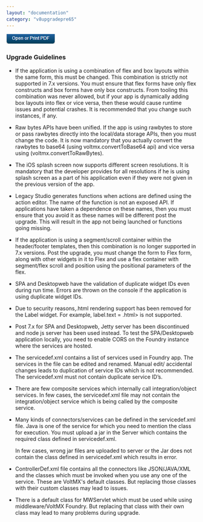 ```yaml
---
layout: "documentation"
category: "v8upgradepre65"
---
```

                          

[![](../Resources/Images/pdf.png)](http://docs.voltmx.com/voltmxlibrary/beta/v8upgradepre65.pdf "VoltMX Foundry UpgradeHUB Guide")


### Upgrade Guidelines

*   If the application is using a combination of flex and box layouts within the same form, this must be changed. This combination is strictly not supported in 7.x versions. You must ensure that flex forms have only flex constructs and box forms have only box constructs. From tooling this combination was never allowed, but if your app is dynamically adding box layouts into flex or vice versa, then these would cause runtime issues and potential crashes. It is recommended that you change such instances, if any.
*   Raw bytes APIs have been unified. If the app is using rawbytes to store or pass rawbytes directly into the local/data storage APIs, then you must change the code. It is now mandatory that you actually convert the rawbytes to base64 (using voltmx.convertToBase64 api) and vice versa using (voltmx.convertToRawBytes).
*   The iOS splash screen now supports different screen resolutions. It is mandatory that the developer provides for all resolutions if he is using splash screen as a part of his application even if they were not given in the previous version of the app.
*   Legacy Studio generates functions when actions are defined using the action editor. The name of the function is not an exposed API. If applications have taken a dependence on these names, then you must ensure that you avoid it as these names will be different post the upgrade. This will result in the app not being launched or functions going missing.
*   If the application is using a segment/scroll container within the header/footer templates, then this combination is no longer supported in 7.x versions. Post the upgrade, you must change the form to Flex form, along with other widgets in it to Flex and use a flex container with segment/flex scroll and position using the positional parameters of the flex.
*   SPA and Desktopweb have the validation of duplicate widget IDs even during run time. Errors are thrown on the console if the application is using duplicate widget IDs.
*   Due to security reasons,.html rendering support has been removed for the Label widget. For example, label.text = .html> is not supported.
*   Post 7.x for SPA and Desktopweb, Jetty server has been discontinued and node js server has been used instead. To test the SPA/Desktopweb application locally, you need to enable CORS on the Foundry instance where the services are hosted.
*   The servicedef.xml contains a list of services used in Foundry app. The services in the file can be edited and renamed. Manual edit/ accidental changes leads to duplication of service IDs which is not recommended. The servicedef.xml must not contain duplicate service ID’s.
*   There are few composite services which internally call integration/object services. In few cases, the servicedef.xml file may not contain the integration/object service which is being called by the composite service.
*   Many kinds of connectors/services can be defined in the servicedef.xml file. Java is one of the service for which you need to mention the class for execution. You must upload a jar in the Server which contains the required class defined in servicedef.xml.  
      
    In few cases, wrong jar files are uploaded to server or the Jar does not contain the class defined in servicedef.xml which results in error.  
    
*   ControllerDef.xml file contains all the connectors like JSON/JAVA/XML and the classes which must be invoked when you use any one of the service. These are VoltMX's default classes. But replacing those classes with their custom classes may lead to issues.
*   There is a default class for MWServlet which must be used while using middleware/VoltMX Foundry. But replacing that class with their own class may lead to many problems during upgrade.
